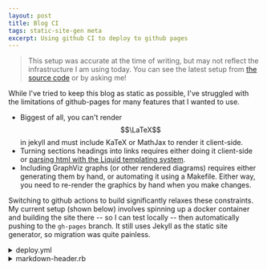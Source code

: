 ```yaml
---
layout: post
title: Blog CI
tags: static-site-gen meta
excerpt: Using github CI to deploy to github pages
---
```


> This setup was accurate at the time of writing, but may not reflect the infrastructure I am using today.
> You can see the latest setup from [the source code](https://github.com/ralismark/ralismark.github.io) or by asking me!

While I've tried to keep this blog as static as possible, I've struggled with the limitations of github-pages for many features that I wanted to use.

<!--more-->

- Biggest of all, you can't render $$\LaTeX$$ in jekyll and must include KaTeX or MathJax to render it client-side.
- Turning sections headings into links requires either doing it client-side or [parsing html with the Liquid templating system][jekyll-anchor-headings].
- Including GraphViz graphs (or other rendered diagrams) requires either generating them by hand, or automating it using a Makefile. Either way, you need to re-render the graphics by hand when you make changes.

[jekyll-anchor-headings]: https://github.com/allejo/jekyll-anchor-headings

Switching to github actions to build significantly relaxes these constraints. My current setup (shown below) involves spinning up a docker container and building the site there -- so I can test locally -- then automatically pushing to the `gh-pages` branch. It still uses Jekyll as the static site generator, so migration was quite painless.

<details markdown="1"><summary>deploy.yml</summary>

```yaml {% raw %}
name: Deploy to Github Pages

on:
  workflow_dispatch:
  push:
    branches:
      - master

jobs:
  build:

    runs-on: ubuntu-latest

    steps:
    - name: Checkout
      uses: actions/checkout@v2

    - name: Jekyll build
      run: |
        docker build . --tag=image
        docker run \
          -v ${{ github.workspace }}:/srv/jekyll -v ${{ github.workspace }}/_site:/srv/jekyll/_site \
          image jekyll build
    - name: Push to gh-pages
      uses: JamesIves/github-pages-deploy-action@3.6.2
      with:
        GITHUB_TOKEN: ${{ secrets.GITHUB_TOKEN }}
        # This is the branch you wish to deploy to, for example gh-pages or
        # docs.
        BRANCH: gh-pages
        # The folder in your repository that you want to deploy. If your build
        # script compiles into a directory named build you would put it here.
        # Folder paths cannot have a leading / or ./. If you wish to deploy the
        # root directory you can place a . here.
        FOLDER: _site
        # This option can be used if you'd prefer to have a single commit on
        # the deployment branch instead of maintaining the full history.
        SINGLE_COMMIT: true
{% endraw %}```

</details>

With the full power of Jekyll, you can render $$\LaTeX$$ server-side by switching kramdown's math engine to [sskatex](https://github.com/kramdown/math-sskatex). You can also write plugins in the `_plugins` folder e.g. to run graphviz or add anchor tags to headers -- I've included both of these plugins below; check out Jekyll's docs for more info.

<details markdown="1"><summary>graphviz.rb</summary>

```ruby
module Jekyll
  class GraphBlock < Liquid::Block

    def render(context)
      text = super
      io = IO.popen("dot -Gbgcolor=transparent -Tsvg", "r+")
      io.puts(text)
      io.close_write()
      io.gets() # skip <?xml>
      io.gets() # skip <!doctype>
      io.gets() # skip end of doctype
      io.gets() # skip comment
      io.gets() # skip comment
      io.read()
    end

  end
end

Liquid::Template.register_tag("graph", Jekyll::GraphBlock)
```

</details>

<details markdown="1"><summary>markdown-header.rb</summary>

```ruby
module Jekyll
  class MarkdownHeader < Converters::Markdown
    def convert(content)
      super.gsub(/<h(\d) id="(.*?)">(.*)<\/h(\d)>/, '<h\1 id="\2"><a href="#\2">\3</a></h\1>')
    end
  end
end
```

</details>
